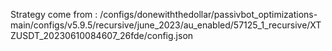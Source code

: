 Strategy come from : /configs/donewiththedollar/passivbot_optimizations-main/configs/v5.9.5/recursive/june_2023/au_enabled/57125_1_recursive/XTZUSDT_20230610084607_26fde/config.json